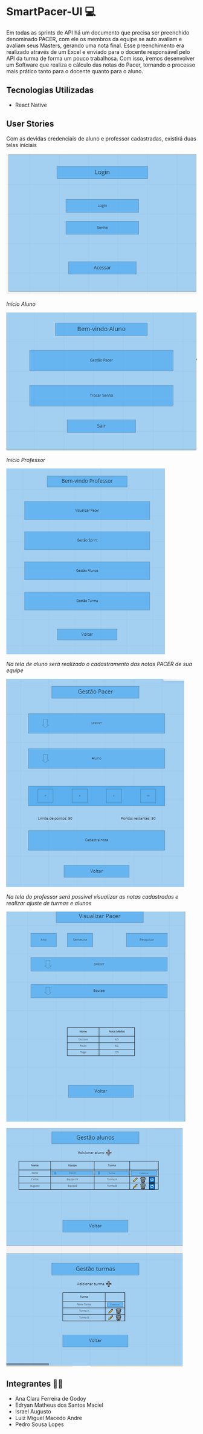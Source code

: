 # SmartPacer-UI 💻

Em todas as sprints de API há um documento que precisa ser preenchido denominado PACER, com ele os membros da equipe se auto avaliam e avaliam seus Masters, gerando uma nota final. Esse preenchimento era realizado através de um Excel e enviado para o docente responsável pelo API da turma de forma um pouco trabalhosa. Com isso, iremos desenvolver um Software que realiza o cálculo das notas do Pacer, tornando o processo mais prático tanto para o docente quanto para o aluno.


## Tecnologias Utilizadas ##

* React Native 

## User Stories ##

Com as devidas credenciais de aluno e professor cadastradas, existirá duas telas iniciais

![Login](https://github.com/Salitop/SmartPacer-UI/blob/main/imagens/tela%20login.PNG)

*Início Aluno*

![Aluno inicio](https://github.com/Salitop/SmartPacer-UI/blob/main/imagens/tela%20aluno.PNG)

*Início Professor*

![prof inicio](https://github.com/Salitop/SmartPacer-UI/blob/main/imagens/inicio%20professor.PNG)


*Na tela de aluno será realizado o cadastramento das notas PACER de sua equipe*

![tela aluno](https://github.com/Salitop/SmartPacer-UI/blob/main/imagens/cadastrar%20pacer.PNG)


*Na tela do professor será possivel visualizar as notas cadastradas e realizar ajuste de turmas e alunos*

![visualizar pacer](https://github.com/Salitop/SmartPacer-UI/blob/main/imagens/visualiza%C3%A7%C3%A3o%20pacer%20-%20professor.PNG)

![ajuste dados](https://github.com/Salitop/SmartPacer-UI/blob/main/imagens/gestao%20turmas%20e%20alunos%20-%20professor.PNG)


## Integrantes 👧👦 ##
* Ana Clara Ferreira de Godoy 
* Edryan Matheus dos Santos Maciel
* Israel Augusto 
* Luiz Miguel Macedo Andre
 * Pedro Sousa Lopes 


